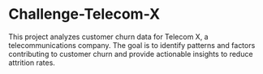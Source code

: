 # Challenge-Telecom-X
This project analyzes customer churn data for Telecom X, a telecommunications company. The goal is to identify patterns and factors contributing to customer churn and provide actionable insights to reduce attrition rates.
